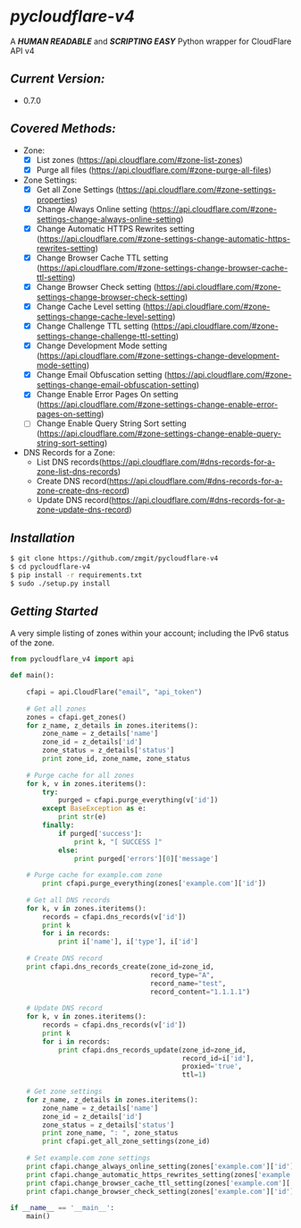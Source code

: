# *pycloudflare-v4*
A ***HUMAN READABLE*** and ***SCRIPTING EASY*** Python wrapper for CloudFlare API v4

## *Current Version:*
-  0.7.0

## *Covered Methods:*

- Zone:
    - [x] List zones (https://api.cloudflare.com/#zone-list-zones)
    - [x] Purge all files (https://api.cloudflare.com/#zone-purge-all-files)
-  Zone Settings:
    - [x] Get all Zone Settings (https://api.cloudflare.com/#zone-settings-properties)
    - [x] Change Always Online setting (https://api.cloudflare.com/#zone-settings-change-always-online-setting)
    - [x] Change Automatic HTTPS Rewrites setting (https://api.cloudflare.com/#zone-settings-change-automatic-https-rewrites-setting)
    - [x] Change Browser Cache TTL setting (https://api.cloudflare.com/#zone-settings-change-browser-cache-ttl-setting)
    - [x] Change Browser Check setting (https://api.cloudflare.com/#zone-settings-change-browser-check-setting)
    - [x] Change Cache Level setting (https://api.cloudflare.com/#zone-settings-change-cache-level-setting)
    - [x] Change Challenge TTL setting (https://api.cloudflare.com/#zone-settings-change-challenge-ttl-setting)
    - [x] Change Development Mode setting (https://api.cloudflare.com/#zone-settings-change-development-mode-setting)
    - [x] Change Email Obfuscation setting (https://api.cloudflare.com/#zone-settings-change-email-obfuscation-setting)
    - [x] Change Enable Error Pages On setting (https://api.cloudflare.com/#zone-settings-change-enable-error-pages-on-setting)
    - [ ] Change Enable Query String Sort setting (https://api.cloudflare.com/#zone-settings-change-enable-query-string-sort-setting)
- DNS Records for a Zone:
    - List DNS records(https://api.cloudflare.com/#dns-records-for-a-zone-list-dns-records)
    - Create DNS record(https://api.cloudflare.com/#dns-records-for-a-zone-create-dns-record)
    - Update DNS record(https://api.cloudflare.com/#dns-records-for-a-zone-update-dns-record)

## *Installation*

```bash
$ git clone https://github.com/zmgit/pycloudflare-v4
$ cd pycloudflare-v4
$ pip install -r requirements.txt
$ sudo ./setup.py install
```

## *Getting Started*

A very simple listing of zones within your account; including the IPv6 status of the zone.

```python
from pycloudflare_v4 import api
 
def main():
 
    cfapi = api.CloudFlare("email", "api_token")
 
    # Get all zones
    zones = cfapi.get_zones()
    for z_name, z_details in zones.iteritems():
        zone_name = z_details['name']
        zone_id = z_details['id']
        zone_status = z_details['status']
        print zone_id, zone_name, zone_status
 
    # Purge cache for all zones
    for k, v in zones.iteritems():
        try:
            purged = cfapi.purge_everything(v['id'])
        except BaseException as e:
            print str(e)
        finally:
            if purged['success']:
                print k, "[ SUCCESS ]"
            else:
                print purged['errors'][0]['message']
 
    # Purge cache for example.com zone
        print cfapi.purge_everything(zones['example.com']['id'])
 
    # Get all DNS records
    for k, v in zones.iteritems():
        records = cfapi.dns_records(v['id'])
        print k
        for i in records:
            print i['name'], i['type'], i['id']
 
    # Create DNS record
    print cfapi.dns_records_create(zone_id=zone_id,
                                   record_type="A",
                                   record_name="test",
                                   record_content="1.1.1.1")
 
    # Update DNS record
    for k, v in zones.iteritems():
        records = cfapi.dns_records(v['id'])
        print k
        for i in records:
            print cfapi.dns_records_update(zone_id=zone_id,
                                           record_id=i['id'],
                                           proxied='true',
                                           ttl=1)
 
    # Get zone settings
    for z_name, z_details in zones.iteritems():
        zone_name = z_details['name']
        zone_id = z_details['id']
        zone_status = z_details['status']
        print zone_name, ": ", zone_status
        print cfapi.get_all_zone_settings(zone_id)
 
    # Set example.com zone settings
    print cfapi.change_always_online_setting(zones['example.com']['id'], always_online="default")
    print cfapi.change_automatic_https_rewrites_setting(zones['example.com']['id'], automatic_https_rewrites="default")
    print cfapi.change_browser_cache_ttl_setting(zones['example.com']['id'], browser_cache_ttl="default")
    print cfapi.change_browser_check_setting(zones['example.com']['id'], browser_check="default")
 
if __name__ == '__main__':
    main()
```